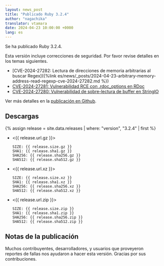 ```yaml
---
layout: news_post
title: "Publicado Ruby 3.2.4"
author: "nagachika"
translator: vtamara
date: 2024-04-23 10:00:00 +0000
lang: es
---
```


Se ha publicado Ruby 3.2.4.

Esta versión incluye correcciones de seguridad. Por favor
revise detalles en los temas siguientes.

* [CVE-2024-27282: Lectura de direcciones de memoria arbitrarias al buscar Regex]({%link es/news/_posts/2024-04-23-arbitrary-memory-address-read-regexp-cve-2024-27282.md %})
* [CVE-2024-27281: Vulnerabilidad RCE con .rdoc_options en RDoc](https://www.ruby-lang.org/es/news/2024/03/21/rce-rdoc-cve-2024-27281/)
* [CVE-2024-27280: Vulnerabilidad de sobre-lectura de buffer en StringIO](https://www.ruby-lang.org/es/news/2024/03/21/buffer-overread-cve-2024-27280/)

Ver más detalles en la [publicación en Github](https://github.com/ruby/ruby/releases/tag/v3_2_4).

## Descargas

{% assign release = site.data.releases | where: "version", "3.2.4" | first %}

* <{{ release.url.gz }}>

      SIZE: {{ release.size.gz }}
      SHA1: {{ release.sha1.gz }}
      SHA256: {{ release.sha256.gz }}
      SHA512: {{ release.sha512.gz }}

* <{{ release.url.xz }}>

      SIZE: {{ release.size.xz }}
      SHA1: {{ release.sha1.xz }}
      SHA256: {{ release.sha256.xz }}
      SHA512: {{ release.sha512.xz }}

* <{{ release.url.zip }}>

      SIZE: {{ release.size.zip }}
      SHA1: {{ release.sha1.zip }}
      SHA256: {{ release.sha256.zip }}
      SHA512: {{ release.sha512.zip }}


## Notas de la publicación

Muchos contribuyentes, desarrolladores, y usuarios que proveyeron reportes de
fallas nos ayudaron a hacer esta versión. Gracias por sus contribuciones.

